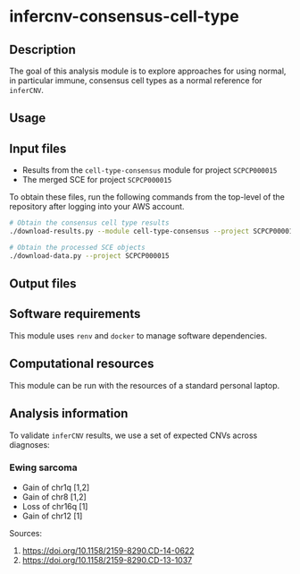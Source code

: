 # infercnv-consensus-cell-type

## Description

The goal of this analysis module is to explore approaches for using normal, in particular immune, consensus cell types as a normal reference for `inferCNV`.

## Usage


## Input files

* Results from the `cell-type-consensus` module for project `SCPCP000015`
* The merged SCE for project `SCPCP000015`

To obtain these files, run the following commands from the top-level of the repository after logging into your AWS account.

```sh
# Obtain the consensus cell type results
./download-results.py --module cell-type-consensus --project SCPCP000015

# Obtain the processed SCE objects
./download-data.py --project SCPCP000015
```

## Output files


## Software requirements

This module uses `renv` and `docker` to manage software dependencies.

## Computational resources

This module can be run with the resources of a standard personal laptop.


## Analysis information

To validate `inferCNV` results, we use a set of expected CNVs across diagnoses:

### Ewing sarcoma

* Gain of chr1q [1,2]
* Gain of chr8 [1,2]
* Loss of chr16q [1]
* Gain of chr12 [1]

Sources:
1. https://doi.org/10.1158/2159-8290.CD-14-0622
2. https://doi.org/10.1158/2159-8290.CD-13-1037
